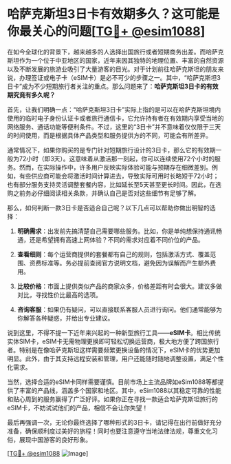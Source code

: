 # 哈萨克斯坦3日卡有效期多久？这可能是你最关心的问题[[TG💪+ @esim1088](https://t.me/s/esim1088)]

在如今全球化的背景下，越来越多的人选择出国旅行或者短期商务出差。而哈萨克斯坦作为一个位于中亚地区的国家，近年来因其独特的地理位置、丰富的自然资源以及不断发展的旅游业吸引了大量游客的目光。对于计划前往哈萨克斯坦的朋友来说，办理签证或电子卡（eSIM卡）是必不可少的步骤之一。其中，“哈萨克斯坦3日卡”成为不少短期旅行者关注的重点。那么问题来了：**哈萨克斯坦3日卡的有效期究竟有多久呢？**

首先，让我们明确一点：“哈萨克斯坦3日卡”实际上指的是可以在哈萨克斯坦境内使用的临时电子身份认证卡或者旅行通信卡，它允许持有者在有效期内享受当地的网络服务、通话功能等便利条件。不过，这里的“3日卡”并不意味着仅仅限于三天的时间使用，而是根据具体产品类型和服务提供方的不同，可能会有所差异。

通常情况下，如果你购买的是专门针对短期旅行设计的3日卡，那么它的有效期一般为72小时（即3天）。这意味着从激活那一刻起，你可以连续使用72个小时的服务。然而，在实际操作中，许多用户反映实际体验可能与预期存在细微差别。例如，有些供应商可能会将激活时间计算进去，导致实际可用时长略短于72小时；也有部分服务支持灵活调整套餐内容，比如延长至5天甚至更长时间。因此，在选购之前务必仔细阅读相关条款，并确认自己是否对这些细节有足够了解。

那么，如何判断一款3日卡是否适合自己呢？以下几点可以帮助你做出明智的选择：

1. **明确需求**：出发前先搞清楚自己需要哪些服务。比如，你是单纯想保持通讯畅通，还是希望拥有高速上网体验？不同的需求对应着不同价位的产品。
   
2. **查看细则**：每个运营商提供的套餐都有自己的规则，包括激活方式、覆盖范围、资费标准等。务必提前查阅官方说明文档，避免因为误解而产生额外费用。

3. **比较价格**：市面上提供类似产品的商家众多，价格差距有时会很大。建议多做对比，寻找性价比最高的选项。

4. **咨询客服**：如果仍有疑问，可以直接联系客服人员进行询问。他们通常能够为你解答各种疑惑，并给出专业建议。

说到这里，不得不提一下近年来兴起的一种新型旅行工具——**eSIM卡**。相比传统实体SIM卡，eSIM卡无需物理更换即可轻松切换运营商，极大地方便了跨国旅行者。特别是在像哈萨克斯坦这样需要频繁更换设备的情况下，eSIM卡的优势更加明显。此外，由于其支持远程安装和管理，用户还能随时随地调整设置，满足个性化需求。

当然，选择合适的eSIM卡同样需要谨慎。目前市场上主流品牌如eSim1088等都提供了丰富的产品线，涵盖多个国家和地区。其中，eSim1088以其稳定可靠的性能和贴心周到的服务赢得了广泛好评。如果你正在寻找一款适合哈萨克斯坦旅行的eSIM卡，不妨试试他们的产品，相信不会让你失望！

最后再强调一次，无论你最终选择了哪种形式的3日卡，请记得在出行前做好充分准备，确保顺利度过美好的旅程！同时也要注意遵守当地法律法规，尊重文化习俗，展现中国游客的良好形象。

[[TG💪+ @esim1088](https://t.me/s/esim1088) ![Image](https://i.postimg.cc/4NQfJmqS/Snipaste-2025-05-13-00-14-12.png)]